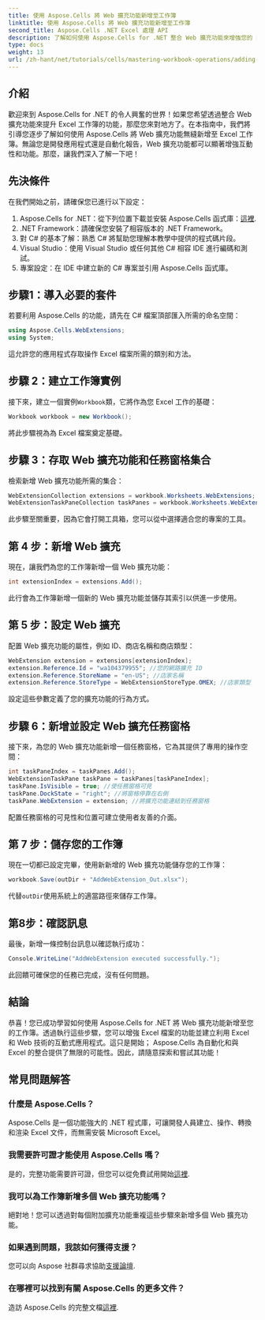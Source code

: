 ```yaml
---
title: 使用 Aspose.Cells 將 Web 擴充功能新增至工作簿
linktitle: 使用 Aspose.Cells 將 Web 擴充功能新增至工作簿
second_title: Aspose.Cells .NET Excel 處理 API
description: 了解如何使用 Aspose.Cells for .NET 整合 Web 擴充功能來增強您的 Excel 工作簿。本逐步教程涵蓋了先決條件和詳細的程式碼範例。
type: docs
weight: 13
url: /zh-hant/net/tutorials/cells/mastering-workbook-operations/adding-web-extension/
---
```

## 介紹

歡迎來到 Aspose.Cells for .NET 的令人興奮的世界！如果您希望透過整合 Web 擴充功能來提升 Excel 工作簿的功能，那麼您來對地方了。在本指南中，我們將引導您逐步了解如何使用 Aspose.Cells 將 Web 擴充功能無縫新增至 Excel 工作簿。無論您是開發應用程式還是自動化報告，Web 擴充功能都可以顯著增強互動性和功能。那麼，讓我們深入了解一下吧！

## 先決條件

在我們開始之前，請確保您已進行以下設定：

1.  Aspose.Cells for .NET：從下列位置下載並安裝 Aspose.Cells 函式庫：[這裡](https://releases.aspose.com/cells/net/).
2. .NET Framework：請確保您安裝了相容版本的 .NET Framework。
3. 對 C# 的基本了解：熟悉 C# 將幫助您理解本教學中提供的程式碼片段。
4. Visual Studio：使用 Visual Studio 或任何其他 C# 相容 IDE 進行編碼和測試。
5. 專案設定：在 IDE 中建立新的 C# 專案並引用 Aspose.Cells 函式庫。

## 步驟1：導入必要的套件

若要利用 Aspose.Cells 的功能，請先在 C# 檔案頂部匯入所需的命名空間：

```csharp
using Aspose.Cells.WebExtensions;
using System;
```

這允許您的應用程式存取操作 Excel 檔案所需的類別和方法。

## 步驟 2：建立工作簿實例

接下來，建立一個實例`Workbook`類，它將作為您 Excel 工作的基礎：

```csharp
Workbook workbook = new Workbook();
```

將此步驟視為為 Excel 檔案奠定基礎。

## 步驟 3：存取 Web 擴充功能和任務窗格集合

檢索新增 Web 擴充功能所需的集合：

```csharp
WebExtensionCollection extensions = workbook.Worksheets.WebExtensions;
WebExtensionTaskPaneCollection taskPanes = workbook.Worksheets.WebExtensionTaskPanes;
```

此步驟至關重要，因為它會打開工具箱，您可以從中選擇適合您的專案的工具。

## 第 4 步：新增 Web 擴充

現在，讓我們為您的工作簿新增一個 Web 擴充功能：

```csharp
int extensionIndex = extensions.Add();
```

此行會為工作簿新增一個新的 Web 擴充功能並儲存其索引以供進一步使用。

## 第 5 步：設定 Web 擴充

配置 Web 擴充功能的屬性，例如 ID、商店名稱和商店類型：

```csharp
WebExtension extension = extensions[extensionIndex];
extension.Reference.Id = "wa104379955"; //您的網路擴充 ID
extension.Reference.StoreName = "en-US"; //店家名稱
extension.Reference.StoreType = WebExtensionStoreType.OMEX; //店家類型
```

設定這些參數定義了您的擴充功能的行為方式。

## 步驟 6：新增並設定 Web 擴充任務窗格

接下來，為您的 Web 擴充功能新增一個任務窗格，它為其提供了專用的操作空間：

```csharp
int taskPaneIndex = taskPanes.Add();
WebExtensionTaskPane taskPane = taskPanes[taskPaneIndex];
taskPane.IsVisible = true; //使任務窗格可見
taskPane.DockState = "right"; //將窗格停靠在右側
taskPane.WebExtension = extension; //將擴充功能連結到任務窗格
```

配置任務窗格的可見性和位置可建立使用者友善的介面。

## 第 7 步：儲存您的工作簿

現在一切都已設定完畢，使用新新增的 Web 擴充功能儲存您的工作簿：

```csharp
workbook.Save(outDir + "AddWebExtension_Out.xlsx");
```

代替`outDir`使用系統上的適當路徑來儲存工作簿。

## 第8步：確認訊息

最後，新增一條控制台訊息以確認執行成功：

```csharp
Console.WriteLine("AddWebExtension executed successfully.");
```

此回饋可確保您的任務已完成，沒有任何問題。

## 結論

恭喜！您已成功學習如何使用 Aspose.Cells for .NET 將 Web 擴充功能新增至您的工作簿。透過執行這些步驟，您可以增強 Excel 檔案的功能並建立利用 Excel 和 Web 技術的互動式應用程式。這只是開始； Aspose.Cells 為自動化和與 Excel 的整合提供了無限的可能性。因此，請隨意探索和嘗試其功能！

## 常見問題解答

### 什麼是 Aspose.Cells？
Aspose.Cells 是一個功能強大的 .NET 程式庫，可讓開發人員建立、操作、轉換和渲染 Excel 文件，而無需安裝 Microsoft Excel。

### 我需要許可證才能使用 Aspose.Cells 嗎？
是的，完整功能需要許可證，但您可以從免費試用開始[這裡](https://releases.aspose.com/).

### 我可以為工作簿新增多個 Web 擴充功能嗎？
絕對地！您可以透過對每個附加擴充功能重複這些步驟來新增多個 Web 擴充功能。

### 如果遇到問題，我該如何獲得支援？
您可以向 Aspose 社群尋求協助[支援論壇](https://forum.aspose.com/c/cells/9).

### 在哪裡可以找到有關 Aspose.Cells 的更多文件？
造訪 Aspose.Cells 的完整文檔[這裡](https://reference.aspose.com/cells/net/).
